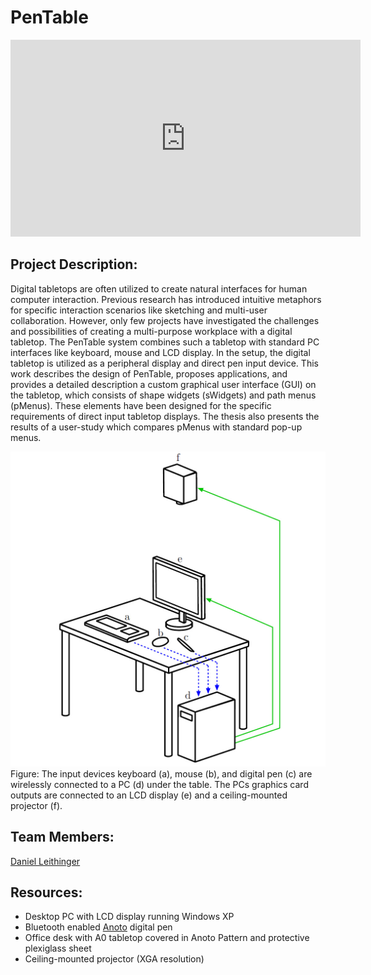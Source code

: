 # PenTable

<iframe width="560" height="315" src="https://www.youtube.com/embed/fHNi0WVeAYM" frameborder="0" allow="autoplay; encrypted-media" allowfullscreen></iframe>

## Project Description:

Digital tabletops are often utilized to create natural interfaces for human computer interaction. Previous research has introduced intuitive metaphors for specific interaction scenarios like sketching and multi-user collaboration. However, only few projects have investigated the challenges and possibilities of creating a multi-purpose workplace with a digital tabletop. The PenTable system combines such a tabletop with standard PC interfaces like keyboard, mouse and LCD display. In the setup, the digital tabletop is utilized as a
peripheral display and direct pen input device. This work describes the design of PenTable, proposes applications, and provides a detailed description a custom graphical user interface (GUI) on the tabletop, which consists of shape widgets (sWidgets) and path menus (pMenus). These elements have been designed for the specific requirements of direct input tabletop displays. The thesis also presents the results of a user-study which compares pMenus with standard pop-up menus.

![PenTable Setup](https://raw.githubusercontent.com/danielleithinger/pentable/master/pentable-graphic.jpg)
Figure: The input devices keyboard (a), mouse (b), and digital pen (c) are wirelessly connected to a PC (d) under the table. The PCs graphics card outputs are connected to an LCD display (e) and a ceiling-mounted projector (f).

## Team Members:

[Daniel Leithinger](http://www.leithinger.com)

## Resources:

* Desktop PC with LCD display running Windows XP
* Bluetooth enabled [Anoto](http://www.anoto.com) digital pen
* Office desk with A0 tabletop covered in Anoto Pattern and protective plexiglass sheet 
* Ceiling-mounted projector (XGA resolution)
